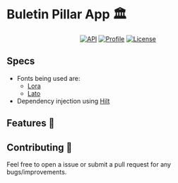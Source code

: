 # Buletin Pillar App 🏛

<p align="center">
  <a href="https://android-arsenal.com/api?level=21"><img alt="API" src="https://img.shields.io/badge/API-21%2B-brightgreen.svg?style=flat"/></a>
  <a href="Pre Merge Checks"><img alt="Profile" src="https://github.com/100nandoo/pillar/workflows/Pre%20Merge%20Checks/badge.svg"/></a>
  <a href="https://opensource.org/licenses/Apache-2.0"><img alt="License" src="https://img.shields.io/github/license/100nandoo/pillar.svg"/></a>
</p>

## Specs
* Fonts being used are:
  - [Lora](https://fonts.google.com/specimen/Lora)
  - [Lato](https://fonts.google.com/specimen/Lato)
* Dependency injection using [Hilt](https://dagger.dev/hilt/)

## Features 🎨

## Contributing 🤝

Feel free to open a issue or submit a pull request for any bugs/improvements.
